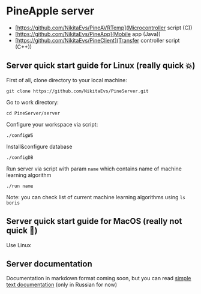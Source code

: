 # PineApple server
- [https://github.com/NikitaEvs/PineAVRTemp](Microcontroller script (C))
- [https://github.com/NikitaEvs/PineApp](Mobile app (Java))
- [https://github.com/NikitaEvs/PineClient](Transfer controller script (C++))
## Server quick start guide for Linux (really quick :boom:)
First of all, clone directory to your local machine:
```
git clone https://github.com/NikitaEvs/PineServer.git
```

Go to work directory:
```
cd PineServer/server
```

Configure your workspace via script:
```
./configWS
```

Install&configure database
```
./configDB
```

Run server via script with param `name` which contains name of machine learning algorithm
```
./run name
```

Note: you can check list of current machine learning algorithms using `ls boris`

## Server quick start guide for MacOS (really not quick :green_apple:)
Use Linux

## Server documentation

Documentation in markdown format coming soon, but you can read [simple text documentation](documentation) (only in Russian for now)
